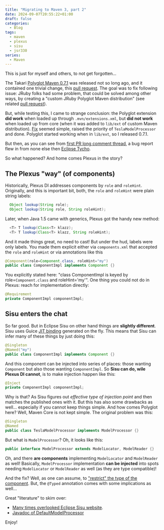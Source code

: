 ```yaml
---
title: "Migrating to Maven 3, part 2"
date: 2024-09-07T20:55:22+01:00
draft: false
categories:
  - Blog
tags:
  - maven
  - plexus
  - sisu
  - jsr330
series:
  - Maven
---
```


This is just for myself and others, to not get forgotten...

The Takari [Polyglot Maven 0.7.1](https://github.com/takari/polyglot-maven/releases/tag/polyglot-0.7.1) was released not
so long ago, and it contained one trivial change, this [pull request](https://github.com/takari/polyglot-maven/pull/319).
The goal was to fix following issue: JRuby folks had some problem, that could be solved among other ways, by creating a 
"custom JRuby Polyglot Maven distribution" (see related [pull request](https://github.com/takari/polyglot-maven/pull/323)).

But, while testing this, I came to strange conclusion: the Polyglot extension **did work** when loaded up through
`.mvn/extensions.xml`, but **did not work** when loaded up from core (when it was added to `lib/ext` of custom
Maven distribution). [Fix](https://github.com/takari/polyglot-maven/pull/319) seemed simple, raised the priority of `TeslaModelProcessor` and done. Polyglot started
working when in `lib/ext`, so I released 0.7.1.

But then, as you can see from [first PR long comment thread](https://github.com/takari/polyglot-maven/pull/319), a bug report flew in from none else 
then [Eclipse Tycho](https://github.com/takari/polyglot-maven/issues/321).

So what happened? And home comes Plexus in the story?

## The Plexus "way" (of components)

Historically, Plexus DI addresses components by `role` and `roleHint`. Originally, and this is important bit, both,
the `role` and `roleHint` were plain string labels: 

```java
  Object lookup(String role);
  Object lookup(String role, String roleHint);
```

Later, when Java 1.5 came with generics, Plexus got the handy new method:

```java
  <T> T lookup(Class<T> klazz);
  <T> T lookup(Class<T> klazz, String roleHint);
```

And it made things great, no need to cast! But under the hud, labels were only labels. You made them explicit either
via `components.xml` that accepted the `role` and `roleHint` or via annotations like this

```java
@Component(role=Component.class, roleHint="my")
public class ComponentImpl implements Component {}
```

You explicitly stated here: "class ComponentImpl is keyed by role=`Component.class` and roleHint='my'". One thing
you could not do in Plexus: reach for implementation directly:

```java
@Requirement
private ComponentImpl componentImpl;
```

## Sisu enters the chat

So far good. But in Eclipse Sisu on other hand things are **slightly different**. Sisu uses Guice
[JIT binding](https://github.com/google/guice/wiki/JustInTimeBindings) generated on the fly. This means that Sisu
can infer many of these things by just doing this:

```java
@Singleton
@Named("my")
public class ComponentImpl implements Component {}
```

And this component can be injected into series of places: those wanting `Component` but also those wanting `ComponentImpl`.
So **Sisu can do, wile Plexus DI cannot**, is to make injection happen like this:

```java
@Inject
private ComponentImpl componentImpl;
```

Why is that? As Sisu figures out _effective type of injection point_ and then matches the published ones with it.
But this has also some drawbacks as well... especially if you cannot keep things simple. And how comes Polyglot here?
Well, Maven Core is not kept simple. The original problem was this:

```java
@Singleton
@Named
public class TeslaModelProcessor implements ModelProcessor {}
```

But what is `ModelProcessor`? Oh, it looks like this:

```java
public interface ModelProcessor extends ModelLocator, ModelReader {}
```

Oh, and there **are components** implementing `ModelLocator` and `ModelReader` as well! Basically, `ModelProcessor` 
implementation **can be injected** into spots needing `ModelLocator` or `ModelReader` as well (as they are type 
compatible)!

And the fix? Well, as one can assume, to ["restrict" the type of the component](https://github.com/takari/polyglot-maven/pull/326).
But, the `@Typed` annotation comes with some implications as well...

Great "literature" to skim over:
* [Many times overlooked Eclipse Sisu website](https://eclipse-sisu.github.io/sisu-project/).
* [Javadoc of DefaultModelProcessor](https://github.com/apache/maven/blob/4c059c401ca95cee8c63b3737223ade1dbe9f934/maven-model-builder/src/main/java/org/apache/maven/model/building/DefaultModelProcessor.java#L36-L60)

Enjoy!
